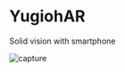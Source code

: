 # YugiohAR
Solid vision with smartphone

![capture](https://github.com/takaya901/YugiohAR/blob/master/yugioh.gif)

